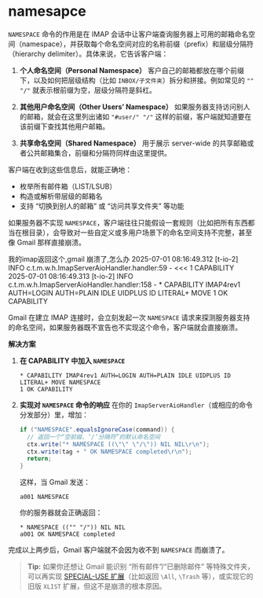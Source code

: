 # namesapce

`NAMESPACE` 命令的作用是在 IMAP 会话中让客户端查询服务器上可用的邮箱命名空间（namespace），并获取每个命名空间对应的名称前缀（prefix）和层级分隔符（hierarchy delimiter）。具体来说，它告诉客户端：

1. **个人命名空间（Personal Namespace）**
   客户自己的邮箱都放在哪个前缀下，以及如何把层级结构（比如 `INBOX/子文件夹`）拆分和拼接。例如常见的 `"" "/"` 就表示根前缀为空，层级分隔符是斜杠。

2. **其他用户命名空间（Other Users’ Namespace）**
   如果服务器支持访问别人的邮箱，就会在这里列出诸如 `"#user/" "/"` 这样的前缀，客户端就知道要在该前缀下查找其他用户邮箱。

3. **共享命名空间（Shared Namespace）**
   用于展示 server-wide 的共享邮箱或者公共邮箱集合，前缀和分隔符同样由这里提供。

客户端在收到这些信息后，就能正确地：

* 枚举所有邮件箱（LIST/LSUB）
* 构造或解析带层级的邮箱名
* 支持 “切换到别人的邮箱” 或 “访问共享文件夹” 等功能

如果服务器不实现 `NAMESPACE`，客户端往往只能假设一套规则（比如把所有东西都当在根目录），会导致对一些自定义或多用户场景下的命名空间支持不完整，甚至像 Gmail 那样直接崩溃。


我的imap返回这个,gmail 崩溃了,怎么办
2025-07-01 08:16:49.312 [t-io-2] INFO   c.t.m.w.h.ImapServerAioHandler.handler:59 - <<< 1 CAPABILITY
2025-07-01 08:16:49.313 [t-io-2] INFO   c.t.m.w.h.ImapServerAioHandler.handler:158 - * CAPABILITY IMAP4rev1 AUTH=LOGIN AUTH=PLAIN IDLE UIDPLUS ID LITERAL+ MOVE
1 OK CAPABILITY

Gmail 在建立 IMAP 连接时，会立刻发起一次 `NAMESPACE` 请求来探测服务器支持的命名空间，如果服务器既不宣告也不实现这个命令，客户端就会直接崩溃。

**解决方案**

1. **在 CAPABILITY 中加入 `NAMESPACE`**
   ```
   * CAPABILITY IMAP4rev1 AUTH=LOGIN AUTH=PLAIN IDLE UIDPLUS ID LITERAL+ MOVE NAMESPACE
   1 OK CAPABILITY
   ```

2. **实现对 `NAMESPACE` 命令的响应**
   在你的 `ImapServerAioHandler`（或相应的命令分发部分）里，增加：

   ```java
   if ("NAMESPACE".equalsIgnoreCase(command)) {
     // 返回一个“空前缀、‘/’分隔符”的默认命名空间
     ctx.write("* NAMESPACE ((\"\" \"/\")) NIL NIL\r\n");
     ctx.write(tag + " OK NAMESPACE completed\r\n");
     return;
   }
   ```

   这样，当 Gmail 发送：

   ```
   a001 NAMESPACE
   ```

   你的服务器就会正确返回：

   ```
   * NAMESPACE (("" "/")) NIL NIL
   a001 OK NAMESPACE completed
   ```

完成以上两步后，Gmail 客户端就不会因为收不到 `NAMESPACE` 而崩溃了。

> **Tip:** 如果你还想让 Gmail 能识别 “所有邮件”/“已删除邮件” 等特殊文件夹，可以再实现 [SPECIAL-USE 扩展](https://tools.ietf.org/html/rfc6154)（比如返回 `\All`, `\Trash` 等），或实现它的旧版 `XLIST` 扩展，但这不是崩溃的根本原因。
